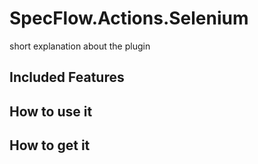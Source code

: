 # SpecFlow.Actions.Selenium

short explanation about the plugin

## Included Features

## How to use it

## How to get it

